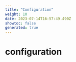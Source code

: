 ```yaml
---
title: "Configuration"
weight: 10
date: 2023-07-14T16:57:49.490Z
showtoc: false
generated: true
---
```

<!-- This file was generated from the Vendure source. Do not modify. Instead, re-run the "docs:build" script -->


# configuration